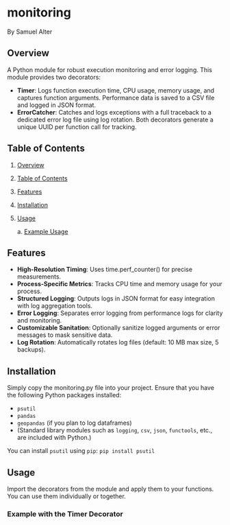 # monitoring

By Samuel Alter

## Overview <a name='overview'></a>

A Python module for robust execution monitoring and error logging. This module provides two decorators:
* **Timer**: Logs function execution time, CPU usage, memory usage, and captures function arguments. Performance data is saved to a CSV file and logged in JSON format.
* **ErrorCatcher**: Catches and logs exceptions with a full traceback to a dedicated error log file using log rotation. Both decorators generate a unique UUID per function call for tracking.

## Table of Contents <a name='toc'></a>

1. [Overview ](#overview)
2. [Table of Contents](#toc)
3. [Features](#features)
4. [Installation](#installation)
5. [Usage](#usage)
   
   a. [Example Usage](#timer_example)
   

## Features <a name='features'></a>
* **High-Resolution Timing**: Uses time.perf_counter() for precise measurements.
* **Process-Specific Metrics**: Tracks CPU time and memory usage for your process.
* **Structured Logging**: Outputs logs in JSON format for easy integration with log aggregation tools.
* **Error Logging**: Separates error logging from performance logs for clarity and monitoring.
* **Customizable Sanitation**: Optionally sanitize logged arguments or error messages to mask sensitive data.
* **Log Rotation**: Automatically rotates log files (default: 10 MB max size, 5 backups).

## Installation <a name='install'></a>

Simply copy the monitoring.py file into your project. Ensure that you have the following Python packages installed:
* `psutil`
* `pandas`
* `geopandas` (if you plan to log dataframes)
* (Standard library modules such as `logging`, `csv`, `json`, `functools`, etc., are included with Python.)

You can install `psutil` using `pip`:
`pip install psutil`

## Usage <a name='usage'></a>

Import the decorators from the module and apply them to your functions. You can use them individually or together.

### Example with the Timer Decorator <a name='timer_example'></a>

```
